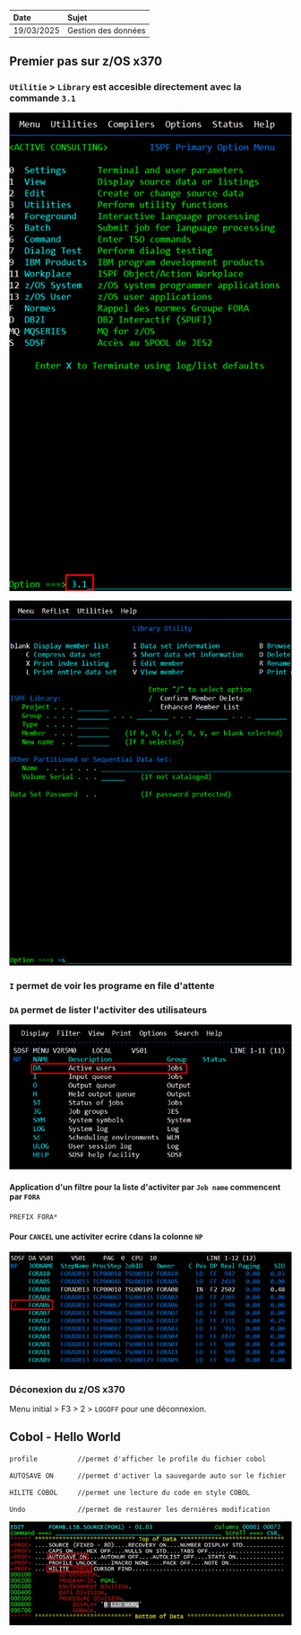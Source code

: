  Date | Sujet
:---|:---
 19/03/2025 | Gestion des données


## Premier pas sur z/OS x370

### ``Utilitie`` > ``Library`` est accesible directement avec la commande `3.1`
![alt text](images/image-1.png)

![alt text](images/image-2.png)

### ``I`` permet de voir les programe en file d'attente

### `DA` permet de lister l'activiter des utilisateurs

![alt text](images/image-3.png)

#### Application d'un filtre pour la liste d'activiter  par ``Job name`` commencent par ``FORA`` 
```
PREFIX FORA*
```

#### Pour ``CANCEL`` une activiter ecrire ``C``dans la colonne ``NP``

![alt text](images/image-4.png)

###  Déconexion du z/OS x370
Menu initial > F3 > 2 > ``LOGOFF`` pour une déconnexion.



## Cobol - Hello World

```
profile          //permet d'afficher le profile du fichier cobol
```

```
AUTOSAVE ON      //permet d'activer la sauvegarde auto sur le fichier
```

```
HILITE COBOL     //permet une lecture du code en style COBOL
```

```
Undo             //permet de restaurer les dernières modification
```


![alt text](images/image-5.png)
